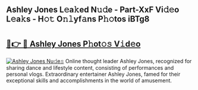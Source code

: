 ## Ashley Jones L𝚎a𝚔ed N𝚞𝚍e - Part-XxF Vi𝚍𝚎o L𝚎a𝚔s - H𝚘𝚝 O𝚗𝚕yf𝚊ns P𝚑𝚘tos iBTg8

# <h2><a href="http://kf0zdg1.oniu.top/?m=Ashley+Jones">🔗👉 🔴 Ashley Jones P𝚑ot𝚘𝚜 V𝚒d𝚎o</a></h2>

[![Ashley Jones Nu𝚍e𝚜](https://i.imgur.com/0qMVB7G.gif)](http://kf0zdg1.oniu.top/?m=Ashley+Jones)
Online thought leader Ashley Jones, recognized for sharing dance and lifestyle content, consisting of performances and personal vlogs. Extraordinary entertainer Ashley Jones, famed for their exceptional skills and accomplishments in the world of amusement.  
